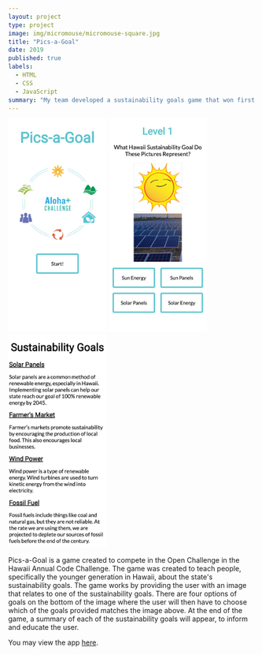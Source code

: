 ```yaml
---
layout: project
type: project
image: img/micromouse/micromouse-square.jpg
title: "Pics-a-Goal"
date: 2019
published: true
labels:
  - HTML
  - CSS
  - JavaScript
summary: "My team developed a sustainability goals game that won first place in the 2019 Hawaii Annual Code Challenge in the High School division."
---
```

<div class="text-center p-4">
  <img width="200px" src="../img/picsagoalHome.png" class="img-thumbnail" >
  <img width="200px" src="../img/picsagoalLevel.png" class="img-thumbnail" >
  <img width="200px" src="../img/picsagoalInfo.png" class="img-thumbnail" >
</div>

Pics-a-Goal is a game created to compete in the Open Challenge in the Hawaii Annual Code Challenge. The game was created to teach people, specifically the younger generation in Hawaii, about the state's sustainability goals. The game works by providing the user with an image that relates to one of the sustainability goals. There are four options of goals on the bottom of the image where the user will then have to choose which of the goals provided matches the image above. At the end of the game, a summary of each of the sustainability goals will appear, to inform and educate the user.

You may view the app [here](https://kristineorpilla.github.io/netjxrk/).
